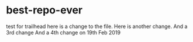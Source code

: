 # best-repo-ever
test for trailhead
here is a change to the file.
Here is another change.
And a 3rd change
And a 4th change on 19th Feb 2019